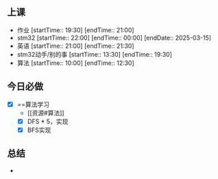 ## 上课
-  作业 [startTime:: 19:30]  [endTime:: 21:00]
-  stm32 [startTime:: 22:00]  [endTime:: 00:00]  [endDate:: 2025-03-15]
-  英语 [startTime:: 21:00]  [endTime:: 21:30]
-  stm32动手/别的事 [startTime:: 13:30]  [endTime:: 19:30]
-  算法 [startTime:: 10:00]  [endTime:: 12:30]
## 今日必做
* [x] ==算法学习
	* [[资源#算法]]
	* [x] DFS * 5，实现
	* [x] BFS实现
## 总结
* 